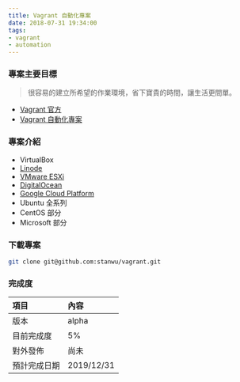 ```yaml
---
title: Vagrant 自動化專案
date: 2018-07-31 19:34:00
tags: 
- vagrant
- automation
---
```


### 專案主要目標

> 很容易的建立所希望的作業環境，省下寶貴的時間，讓生活更間單。

- [Vagrant 官方](https://www.vagrantup.com)
- [Vagrant 自動化專案](https://github.com/stanwu/vagrant)

### 專案介紹

- VirtualBox
- [Linode](https://www.linode.com/docs/applications/configuration-management/vagrant-linode-environments/)
- [VMware ESXi](https://github.com/josenk/vagrant-vmware-esxi)
- [DigitalOcean](https://github.com/devopsgroup-io/vagrant-digitalocean)
- [Google Cloud Platform](https://github.com/mitchellh/vagrant-google)
- Ubuntu 全系列
- CentOS 部分
- Microsoft 部分

### 下載專案

``` bash
git clone git@github.com:stanwu/vagrant.git
```

### 完成度

| 項目 | 內容 |
|:--|:--|
| 版本 | alpha |
| 目前完成度 | 5% |
| 對外發佈 | 尚未 |
| 預計完成日期 | 2019/12/31 |
